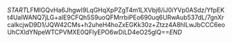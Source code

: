 $START$LFMIGQvHa6JhgwI9LqGHqXpPZgT4m1LXVbj6/iJ0iYVp0ASdz/YfpEKt4UalWANQ7jLG+alE9CFQh5S9uoQFMrrbiPEo690uq6URwAub537dL/7gnXrcaIkcjwD9D1/JQW42CMs+h2uheH4hoZxEGKk30z+Ztzz4A8hlLwJbCCC6eoUhCXldYNpeWTCPVMXE0QFlyEPO6wDiLD4eO25glQ==$END$